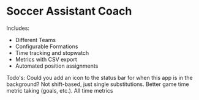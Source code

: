 # Soccer Assistant Coach

Includes:
- Different Teams
- Configurable Formations
- Time tracking and stopwatch
- Metrics with CSV export
- Automated position assignments

Todo's:
Could you add an icon to the status bar for when this app is in the background?
Not shift-based, just single substitutions.
Better game time metric taking (goals, etc.).
All time metrics


